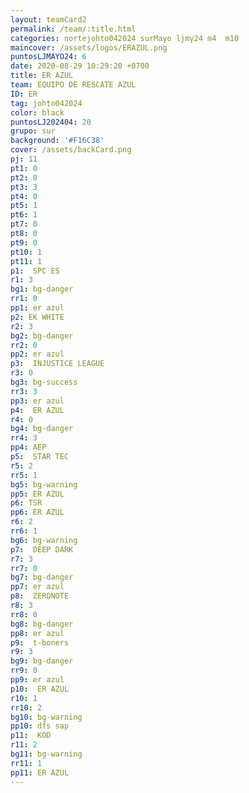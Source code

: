```yaml
---
layout: teamCard2
permalink: /team/:title.html
categories: nortejohto042024 surMayo ljmy24 m4  m10 
maincover: /assets/logos/ERAZUL.png
puntosLJMAYO24: 6
date: 2020-08-29 10:29:20 +0700
title: ER AZUL
team: EQUIPO DE RESCATE AZUL
ID: ER
tag: johto042024
color: black
puntosLJ202404: 20
grupo: sur
background: '#F16C38'
cover: /assets/backCard.png
pj: 11
pt1: 0
pt2: 0
pt3: 3
pt4: 0
pt5: 1
pt6: 1
pt7: 0
pt8: 0
pt9: 0
pt10: 1
pt11: 1
p1:  SPC ES
r1: 3
bg1: bg-danger
rr1: 0
pp1: er azul
p2: EK WHITE
r2: 3
bg2: bg-danger
rr2: 0
pp2: er azul
p3:  INJUSTICE LEAGUE
r3: 0
bg3: bg-success
rr3: 3
pp3: er azul
p4:  ER AZUL
r4: 0
bg4: bg-danger
rr4: 3
pp4: AEP
p5:  STAR TEC
r5: 2
rr5: 1
bg5: bg-warning
pp5: ER AZUL
p6: TSR
pp6: ER AZUL
r6: 2
rr6: 1
bg6: bg-warning
p7:  DEEP DARK
r7: 3
rr7: 0
bg7: bg-danger
pp7: er azul
p8:  ZERONOTE
r8: 3
rr8: 0
bg8: bg-danger
pp8: er azul
p9:  t-boners
r9: 3
bg9: bg-danger
rr9: 0
pp9: er azul
p10:  ER AZUL
r10: 1
rr10: 2
bg10: bg-warning
pp10: dfs sap
p11:  KOD
r11: 2
bg11: bg-warning
rr11: 1
pp11: ER AZUL
---
```



